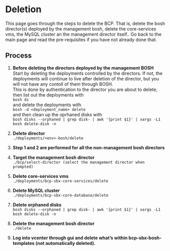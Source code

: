 # Deletion

This page goes through the steps to delete the BCP. That is, delete the bosh director(s) deployed by the management bosh, delete the core-services vms, the MySQL cluster an the management director itself.. Go back to the main page and read the pre-requisites if you have not already done that.

## Process

1. **Before deleting the directors deployed by the management BOSH**  
Start by deleting the deployments controlled by the directors. If not, the deployments will continue to live after deletion of the director, but you will not have any contoll of them through BOSH.  
This is done by authentication to the director you are about to delete, then list out the deployments with  
`bosh ds`  
and delete the deployments with  
`bosh -d <deployment_name> delete`  
and then clean up the oprhaned disks with  
`bosh disks --orphaned | grep disk- | awk '{print $1}' | xargs -L1 bosh delete-disk -n`

2. **Delete director**  
`./deployments/<env>-bosh/delete`

3. **Step 1 and 2 are performed for all the non-management bosh directors**

4. **Target the management bosh director**  
`./bcp/select-director (select the management director when prompted)`

5. **Delete core-services vms**  
`./deployments/bcp-sbx-core-services/delete`

6. **Delete MySQL cluster**  
`./deployments/bcp-sbx-core-database/delete`

7. **Delete orphaned disks**  
`bosh disks --orphaned | grep disk- | awk '{print $1}' | xargs -L1 bosh delete-disk -n`

8. **Delete the management bosh director**  
`./delete`

9. **Log into vcenter through gui and delete what’s within bcp-sbx-bosh-templates (not automatically deleted).**
